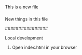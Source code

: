 ####

This is a new file 


#####



New things in this file 


################

Local development 

1. Open index.html in your browser 
